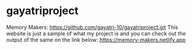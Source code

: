 # gayatriproject
Memory Makers: https://github.com/gayatri-10/gayatriproject.git
This website is just a sample of what my project is and you can check out the output of the same on the link below: 
https://memory-makers.netlify.app
